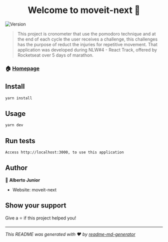 <h1 align="center">Welcome to moveit-next 👋</h1>
<p>
  <img alt="Version" src="https://img.shields.io/badge/version-Implementing Dark--Mode-blue.svg?cacheSeconds=2592000" />
</p>

> This project is cronometer that use the pomodoro technique and at the end of each cycle the user receives a challenge, this challenges has the purpose of reduct the injuries for repetitive movement. That application was developed during NLW#4 - React Track, offered by Rocketseat over 5 days of marathon.

### 🏠 [Homepage](https://react-nlw4-5oqkmuw3d-wayfiding.vercel.app/)

## Install

```sh
yarn install
```

## Usage

```sh
yarn dev
```

## Run tests

```sh
Access http://localhost:3000, to use this application
```

## Author

👤 **Alberto Junior**

* Website: moveit-next

## Show your support

Give a ⭐️ if this project helped you!

***
_This README was generated with ❤️ by [readme-md-generator](https://github.com/kefranabg/readme-md-generator)_